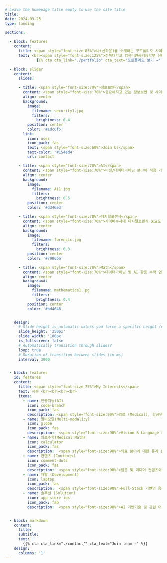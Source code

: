 ```yaml
---
# Leave the homepage title empty to use the site title
title:
date: 2024-03-25
type: landing

sections:

  - block: features
    content:
      title: <span style="font-size:85%">나(신하윤)를 소개하는 포트폴리오 사이트</span>
      text: <br><span style="font-size:125%">전북대학교 컴퓨터인공지능학부 신하윤의 포트폴리오 페이지에 오신 것을 환영합니다.</span> <br><br>
              {{% cta cta_link="./portfolio" cta_text="포트폴리오 보기 →" %}}

  - block: slider
    content:
      slides:

      - title: <span style="font-size:70%">정보보안</span>
        content: <span style="font-size:70%">중요해지고 있는 정보보안 및 사이버 보안</span>
        align: center
        background:
          image:
            filename: security1.jpg
            filters:
              brightness: 0.4
          position: center
          color: '#1dc6f5'
        link:
          icon: user
          icon_pack: fas
          text: <span style="font-size:60%">Join Us</span>
          text-color: '#154ed4'
          url: contact

      - title: <span style="font-size:70%">AI</span>
        content: <span style="font-size:70%">비전/데이터마이닝 분야에 적용 가능한 AI 기술 개발<span style="font-size:70%">
        align: center
        background:
          image:
            filename: Ai1.jpg
            filters:
              brightness: 0.5
          position: center
          color: '#d346e3'

      - title: <span style="font-size:70%">디지털포렌식</span>
        content: <span style="font-size:70%">사이버수사대 디지털포렌식 중요도 증가</span>
        align: center
        background:
          image:
            filename: forensic.jpg
            filters:
              brightness: 0.3
          position: center
          color: '#7986ba'

      - title: <span style="font-size:70%">Math</span>
        content: <span style="font-size:70%">데이터마이닝 및 AI 활용 수학 연구</span>
        align: center
        background:
          image:
            filename: mathematics1.jpg
            filters:
              brightness: 0.4
          position: center
          color: '#bd4646'


    design:
      # Slide height is automatic unless you force a specific height (e.g. '400px')
      slide_height: '350px'
      slide_width: '100px'
      is_fullscreen: false
      # Automatically transition through slides?
      loop: true
      # Duration of transition between slides (in ms)
      interval: 3000


  - block: features
    id: features
    content:
      title: <span style="font-size:75%">My Interests</span>
      text: 저는 <br><br><br><br>
      items:
        - name: 인공지능(AI)
          icon: code-branch
          icon_pack: fas
          description: <span style="font-size:90%">의료 (Medical), 항공우주 (Aerospace), 컨텐츠 (Contents) 등 다양한 특성화 분야에 적응형 AI 기술 적용.</span><br><br>
        - name: 멀티모달(Multi-modality)
          icon: globe
          icon_pack: fas
          description:  <span style="font-size:90%">Vision & Language 분야의 기반 AI 기술 개발 및 관련 응용 어플리케이션에 기술 적용.</span><br><br>
        - name: 의료수학(Medical Math)
          icon: calculator
          icon_pack: fas
          description:  <span style="font-size:90%">의료 분야에 대한 통계 분석 수행 및 의료 질병에 대한 수학적인 모델링 관련 연구 수행.</span><br><br>
        - name: 컨텐츠 (Contents)
          icon: comment-dots
          icon_pack: fas
          description:  <span style="font-size:90%">웹툰 및 미디어 컨텐츠와 관련된 AI 기반 기술 개발 및 고도화.</span><br><br>
        - name: 개발 (Development)
          icon: laptop
          icon_pack: fas
          description:  <span style="font-size:90%">Full-Stack 기반의 응용 어플리케이션 개발.</span><br><br>
        - name: 솔루션 (Solution)
          icon: app-store-ios
          icon_pack: fab
          description:  <span style="font-size:90%">AI 기반기술 및 관련 어플리케이션에 적용을 통한 통합 솔루션 개발!</span><br><br>


  - block: markdown
    content:
      title:
      subtitle:
      text: |
        {{% cta cta_link="./contact/" cta_text="Join team →" %}}
    design:
      columns: '1'
---
```

